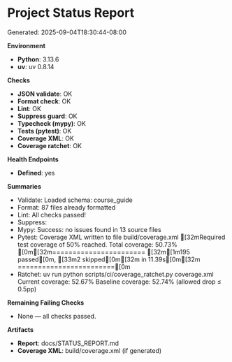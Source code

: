 # Project Status Report

Generated: 2025-09-04T18:30:44-08:00


**Environment**

- **Python**: 3.13.6
- **uv**: uv 0.8.14

**Checks**

- **JSON validate**: OK
- **Format check**: OK
- **Lint**: OK
- **Suppress guard**: OK
- **Typecheck (mypy)**: OK
- **Tests (pytest)**: OK
- **Coverage XML**: OK
- **Coverage ratchet**: OK

**Health Endpoints**

- **Defined**: yes

**Summaries**

- Validate:   Loaded schema: course_guide
- Format: 87 files already formatted
- Lint: All checks passed!
- Suppress: 
- Mypy: Success: no issues found in 13 source files
- Pytest: Coverage XML written to file build/coverage.xml [32mRequired test coverage of 50% reached. Total coverage: 50.73% [0m[32m======================= [32m[1m195 passed[0m, [33m2 skipped[0m[32m in 11.39s[0m[32m ========================[0m 
- Ratchet: uv run python scripts/ci/coverage_ratchet.py coverage.xml Current coverage: 52.67% Baseline coverage: 52.74% (allowed drop ≤ 0.5pp) 

**Remaining Failing Checks**

- None — all checks passed.

**Artifacts**

- **Report**: docs/STATUS_REPORT.md
- **Coverage XML**: build/coverage.xml (if generated)
